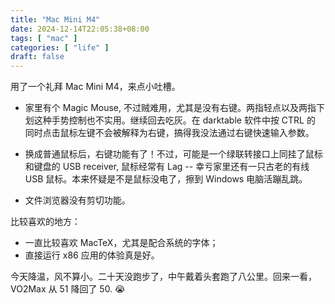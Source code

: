 ```yaml
---
title: "Mac Mini M4"
date: 2024-12-14T22:05:38+08:00
tags: [ "mac" ]
categories: [ "life" ]
draft: false
---
```


用了一个礼拜 Mac Mini M4，来点小吐槽。

- 家里有个 Magic Mouse, 不过贼难用，尤其是没有右键。两指轻点以及两指下
  划这种手势控制也不实用。继续回去吃灰。在 darktable 软件中按 CTRL 的
  同时点击鼠标左键不会被解释为右键，搞得我没法通过右键快速输入参数。

- 换成普通鼠标后，右键功能有了！不过，可能是一个绿联转接口上同挂了鼠标
  和键盘的 USB receiver, 鼠标经常有 Lag -- 幸亏家里还有一只古老的有线
  USB 鼠标。本来怀疑是不是鼠标没电了，擦到 Windows 电脑活蹦乱跳。

- 文件浏览器没有剪切功能。


比较喜欢的地方：

- 一直比较喜欢 MacTeX，尤其是配合系统的字体；
- 直接运行 x86 应用的体验真是好。


今天降温，风不算小。二十天没跑步了，中午戴着头套跑了八公里。回来一看，
VO2Max 从 51 降回了 50. 😭

